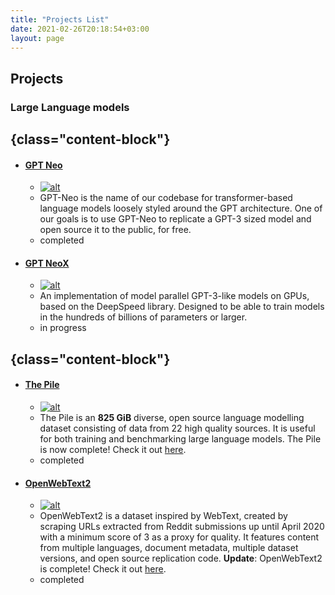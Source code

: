 ```yaml
---
title: "Projects List"
date: 2021-02-26T20:18:54+03:00
layout: page
---
```


## Projects


### Large Language models
## {class="content-block"}
- #### [GPT Neo](projects/gpt-neo/)
    - [![alt](../../images/art49.png)](projects/gpt-neo/)
    - GPT-Neo is the name of our codebase for transformer-based language models loosely styled around the GPT architecture. One of our goals is to use GPT-Neo to replicate a GPT-3 sized model and open source it to the public, for free. 
    - completed
- #### [GPT NeoX](projects/gpt-neox/)
    - [![alt](../../images/art50.png) ](projects/gpt-neox/)
    - An implementation of model parallel GPT-3-like models on GPUs, based on the DeepSpeed library. Designed to be able to train models in the hundreds of billions of parameters or larger.
    - in progress

## {class="content-block"}
- #### [The Pile](https://pile.eleuther.ai/)
    - [![alt](../../images/art43.png)](https://pile.eleuther.ai/)
    - The Pile is an **825 GiB** diverse, open source language modelling dataset consisting of data from 22 high quality sources. It is useful for both training and benchmarking large language models. The Pile is now complete! Check it out [here](https://pile.eleuther.ai/).
    - completed
- #### [OpenWebText2](projects/open-web-text2/)
    - [![alt](../../images/art4.png) ](projects/open-web-text2/)
    - OpenWebText2 is a dataset inspired by WebText, created by scraping URLs extracted from Reddit submissions up until April 2020 with a minimum score of 3 as a proxy for quality. It features content from multiple languages, document metadata, multiple dataset versions, and open source replication code.
        **Update**: OpenWebText2 is complete! Check it out [here](projects/open-web-text2/).
    - completed
<!-- 
## {class="content-block"}
- #### [Eval Harness](projects/eval-harness/)
    - [![alt](../../images/art32.png) ](projects/eval-harness/)
    - A framework for few-shot evaluation of autoregressive language models.
    - in progress -->


<!-- ### Multimodal

## {class="content-block"}
- #### [DALLE-mtf](projects/dalle-mtf)
    - [![alt](../../images/art54.png) ](projects/dalle-mtf/)
    - Open-AI's DALL-E for large scale training in mesh-tensorflow.
    - in progress -->

<!-- 
### Bio ML

## {class="content-block"}
- #### [Massively Parallelized NERF](projects/massively-parallelized-nerf)
    - [![alt](../../images/art9.png) ](projects/massively-parallelized-nerf/)
    - ...coming sooon
    - in progress
- #### [Equivariant Transformers](projects/en-equivariant-transformers)
    - [![alt](../../images/art25.png) ](projects/en-equivariant-transformers)
    - ...coming sooon
    - in progress

## {class="content-block"}
- #### [AlphaFold2](projects/alpha-fold2)
    - [![alt](../../images/art60.png) ](projects/alpha-fold2/)
    - ...coming sooon
    - in progress
 -->


